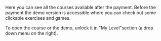 Here you can see all the courses avaliable after the payment. Before the payment the demo version is accessible where you can check out some clickable exercises and games.

To open the course or the demo, unlock it in "My Level"section (a drop down menu on the right).

